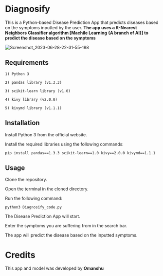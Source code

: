 # Diagnosify 

This is a Python-based Disease Prediction App that predicts diseases based on the symptoms inputted by the user. **The app uses a K-Nearest Neighbors Classifier algorithm [Machile Learning {A branch of AI}] to predict the disease based on the symptoms**

![Screenshot_2023-06-28-22-31-55-188](https://github.com/Omanshu209/DiseasePredicting_App-ML/assets/114089324/7100bde6-39d7-4ef8-84cb-7985f8435d85)

## Requirements
```
1) Python 3

2) pandas library (v1.3.3)

3) scikit-learn library (v1.0)

4) kivy library (v2.0.0)

5) kivymd library (v1.1.1)
```
## Installation

Install Python 3 from the official website.

Install the required libraries using the following commands:
```
pip install pandas==1.3.3 scikit-learn==1.0 kivy==2.0.0 kivymd==1.1.1
```
## Usage

Clone the repository.

Open the terminal in the cloned directory.

Run the following command:
```
python3 Diagnosify_code.py
```
The Disease Prediction App will start.

Enter the symptoms you are suffering from in the search bar.

The app will predict the disease based on the inputted symptoms.

# Credits
This app and model was developed by **Omanshu**
